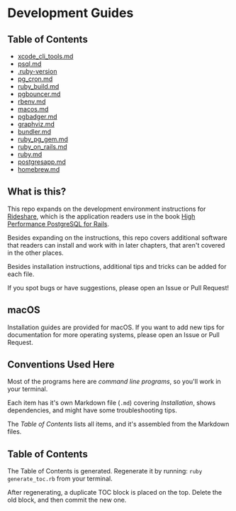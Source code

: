 # Development Guides

## Table of Contents
- [xcode_cli_tools.md](/xcode_cli_tools.md)
- [psql.md](/psql.md)
- [.ruby-version](/.ruby-version)
- [pg_cron.md](/pg_cron.md)
- [ruby_build.md](/ruby_build.md)
- [pgbouncer.md](/pgbouncer.md)
- [rbenv.md](/rbenv.md)
- [macos.md](/macos.md)
- [pgbadger.md](/pgbadger.md)
- [graphviz.md](/graphviz.md)
- [bundler.md](/bundler.md)
- [ruby_pg_gem.md](/ruby_pg_gem.md)
- [ruby_on_rails.md](/ruby_on_rails.md)
- [ruby.md](/ruby.md)
- [postgresapp.md](/postgresapp.md)
- [homebrew.md](/homebrew.md)

## What is this?

This repo expands on the development environment instructions for [Rideshare](https://github.com/andyatkinson/rideshare),
which is the application readers use in the book [High Performance PostgreSQL for Rails](https://pragprog.com/titles/aapsql/high-performance-postgresql-for-rails/).

Besides expanding on the instructions, this repo covers additional software that readers can install and work with in later chapters, that aren't covered in the other places.

Besides installation instructions, additional tips and tricks can be added for each file.

If you spot bugs or have suggestions, please open an Issue or Pull Request!


## macOS

Installation guides are provided for macOS. If you want to add new tips for documentation for more operating systems, please open an Issue or Pull Request.


## Conventions Used Here

Most of the programs here are *command line programs*, so you'll work in your terminal.

Each item has it's own Markdown file (`.md`) covering *Installation*, shows dependencies, and might have some troubleshooting tips.

The *Table of Contents* lists all items, and it's assembled from the Markdown files.

## Table of Contents

The Table of Contents is generated. Regenerate it by running: `ruby generate_toc.rb` from your terminal.

After regenerating, a duplicate TOC block is placed on the top. Delete the old block, and then commit the new one.
